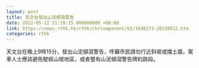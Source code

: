 ```yaml
---
layout: post
title: 天文台發出山泥傾瀉警告
date: 2022-05-12 21:19:15.000000000 +08:00
link: https://news.rthk.hk/rthk/ch/component/k2/1648273-20220512.htm
categories: rthk
---
```


天文台在晚上9時15分，發出山泥傾瀉警告，呼籲市民請勿行近斜坡或擋土牆，駕車人士應該避免駛經山坡地區，或者豎有山泥傾瀉警告牌的路段。
